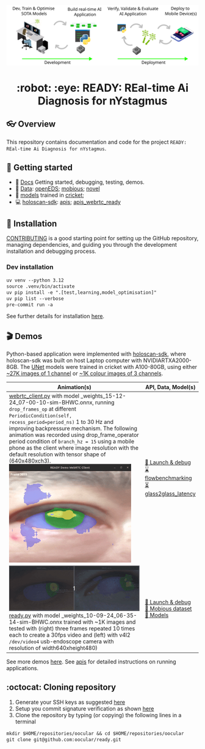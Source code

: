 <div style="text-align: center;" align="center">
  <img src="docs/figs/ready.svg" alt="real-time ai diagnosis for nystagmus" width="600"/>
  <h1> :robot: :eye: READY: REal-time Ai Diagnosis for nYstagmus </h1>
</div>

## :eyeglasses: Overview
This repository contains documentation and code for the project `READY: REal-time Ai Diagnosis for nYstagmus`.

## :school_satchel: Getting started
* :page_facing_up: [Docs](docs/README.md) Getting started, debugging, testing, demos.
* :floppy_disk: [Data](data/): [openEDS](data/openEDS/); [mobious](data/mobious/); [novel](data/novel/)
* :brain: [models](docs/models) trained in [cricket](docs/cricket); 
* :computer: [holoscan-sdk](docs/holoscan/): [apis](docs/holoscan/apis.md); [apis_webrtc_ready](docs/holoscan/apis_webrtc_ready.md)

## :nut_and_bolt: Installation
[CONTRIBUTING](CONTRIBUTING.md) is a good starting point for setting up the GitHub repository, managing dependencies, and guiding you through the development installation and debugging process.

### Dev installation
```
uv venv --python 3.12
source .venv/bin/activate
uv pip install -e ".[test,learning,model_optimisation]"
uv pip list --verbose
pre-commit run -a
```
See further details for installation [here](docs).

## :clapper: Demos
Python-based application were implemented with [holoscan-sdk](docs/holoscan/README.md), where  holoscan-sdk was built on host Laptop computer with NVIDIARTXA2000-8GB.
The [UNet](src/ready/models/unet.py) models were trained in cricket with A100-80GB, using either [~27K images of 1 channel](data/openEDS/README.md) or [~1K colour images of 3 channels](data/mobious/README.md). 

| Animation(s) | API, Data, Model(s) |
| --- | --- |
| [webrtc_client.py](src/ready/apis/holoscan/webrtc_ready/webrtc_client.py) with model _weights_15-12-24_07-00-10-sim-BHWC.onnx, running `drop_frames_op` at different `PeriodicCondition(self, recess_period=period_ns)` 1 to 30 Hz and improving backpressure mechanism. The following animation was recorded using drop_frame_operator period condition of `branch_hz = 15` using a mobile phone as the client where image resolution with the default resolution with tensor shape of (640x480xch3). ![animation](docs/figs/animations/readydemo-2025-03-27_15.10.46.gif) | [:nut_and_bolt: Launch & debug](docs/holoscan/apis_webrtc_ready.md) <br/> [:hourglass: flowbenchmarking](data/webrtc/flow_benchmarking/) <br/> [:hourglass_flowing_sand: glass2glass_latency](data/webrtc/glass_to_glass_latency/) |
| ![animation](docs/figs/animations/ready-mobious-2024-09-12.gif) [ready.py](src/ready/apis/holoscan/ready/python/ready.py) with model _weights_10-09-24_06-35-14-sim-BHWC.onnx trained with ~1K images and tested with (right) three frames repeated 10 times each to create a 30fps video and (left) with v4l2 `/dev/video4` usb-endoscope camera with resolution of width640xheight480) |  [:nut_and_bolt: Launch & debug](docs/holoscan/apis_ready.md) <br/> [:floppy_disk: Mobious dataset](data/mobious/) <br/> [:brain: Models](data/mobious/models/) |

See more demos [here](docs/README.md#demos). 
See [apis](docs/holoscan/apis.md) for detailed instructions on running applications.

## :octocat: Cloning repository
1. Generate your SSH keys as suggested [here](https://docs.github.com/en/github/authenticating-to-github/generating-a-new-ssh-key-and-adding-it-to-the-ssh-agent)
2. Setup you commit signature verification as shown [here](https://docs.github.com/en/authentication/managing-commit-signature-verification/about-commit-signature-verification#ssh-commit-signature-verification)
3. Clone the repository by typing (or copying) the following lines in a terminal
```
mkdir $HOME/repositories/oocular && cd $HOME/repositories/oocular
git clone git@github.com:oocular/ready.git
```
